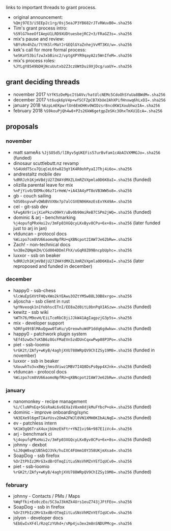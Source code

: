 
links to important threads to grant process.

* original announcement: `%Qmj97E3/i5EEp2c1rg/0sj5eaJP3YB682rJTvRWuvB0=.sha256`
* Tim's grant process intro: `%S9lG7keeOfIAepU1LRD9XUDtuesbejRC2+3/FRaGZ3s=.sha256`
* mix's pause and review: `%BYsRn4hZo/7tYKSlrMaYJrGEQlGYaZnhejVvMT3KV/w=.sha256`
* kek's call for more formal process: `%eSKaY53bifzwJxbBinc2/vptgXPYR9qayA2z5WnIfeM=.sha256`
* mix's process roles: `%JYLgY8549bDHjNcuUutxb2Z3czUWtDui9XjDcg/uaUY=.sha256`

## grant deciding threads

* november 2017 `%YfKSzDeMpcItbAVv/hatUlcNEMc5CdoOhSYuUa8BWdM=.sha256`
* december 2017 `%t6uqk6pV4p+wfSCFZpCB7XbUe2AhXPifHnxwq6hLxDI=.sha256`
* january 2018 `%6zpLmEKpwrlUn6EmOHKv0WIDzsr8ncdKW1XoubhwzIA=.sha256`
* february 2018 `%S9kouPjQh4w8+P2s26kW6getgpZeSKc3OhxTmXU1EcA=.sha256`

## proposals

### november

* matt sameAs `%JjSO5d5/lIRyv5gUKEFis57urBvFam1cAbAIVXMMGJo=.sha256` (funded)
* dinosaur scuttlebutt.nz revamp `%S4UddT5cu7QiqCeL6tw823gY1K4R0ohPyaIJThj4i6o=.sha256`
* andrestaltz mobile dev `%dRRJzh1KjmVBdjU27ZHAYdMXZLXmRZVXpmla0D6K8aI=.sha256` (funded)
* olizilla parental leave for mix `%nFjYiv0/DEMkc06z71rHeW/+iA43A4yPT8oVB3WW5o8=.sha256`
* gb - couch sailing `%OS0bspvwFvQWbBVVXNx7p7alCGVEN06KmzEsExYK49A=.sha256`
* cel - git-ssb dev `%FwgAV9rivjXiePkzvO9HY/uBv0b90miReB7CSPm2jWQ=.sha256` (funded)
* dominic & arj - benchmarking `%j4opufqPRxHoi2v/3mFp03XGQcyLKxByv0CPu+6x+8s=.sha256` (later funded just to arj in jan)
* vtduncan - protocol docs `%Wizpo7cm8VU66aomoNpfRU+qXBNcpot2IAW7Je62bRw=.sha256`
* Zach! - non-technical docs `%n3BeZQNpHZH/CGd004DDmlFhX/uGqR8Z09BncpbUphc=.sha256`
* luxxor - ssb on beaker `%dRRJzh1KjmVBdjU27ZHAYdMXZLXmRZVXpmla0D6K8aI=.sha256` (later reproposed and funded in december)

### december

* happy0 - ssb-chess `%lcWuEpSXVtFHQvXWo2kYEAwu3OZtYM5w88L3OB8xrgo=.sha256`
* aljoscha - ssb client in rust `%pYNveoqk1n1YobhscETnI/EE8aZd0itL0bnPqXIASzw=.sha256` (funded)
* kewitz - ssb wiki `%WTh76/M9ovH/EiLTceRbC8jiJJkW41AgIagpzjG3p5s=.sha256`
* mix - developer support `%DRFg49tBlMAuQgww0TaKu/yQreowhuWdP1ddq6gdwkw=.sha256` (funded)
* happy0 - patchwork plugin system `%Ef45zwOx7sK5B6z8GcFMaEVn5zdDUnCqxwPwp08P3Po=.sha256`
* piet - ssb-loomio `%rGK2t/ZAfy+wKyB/4aghjXVU788WRpQV9ChIZSy19M8=.sha256` (funded in november)
* luxxor - ssb in beaker `%XouwhTo3vxBWyjhmsdViwz1MBV7I4Q8DsPs0pp4XJnk=.sha256` (funded)
* vtduncan - protocol docs `%Wizpo7cm8VU66aomoNpfRU+qXBNcpot2IAW7Je62bRw=.sha256` (funded)

### january

* nanomonkey - recipe management `%i/CluNPnEq+5GsRaAL6v6EXa1V8xm8djkMuFYbcP+ok=.sha256` (funded)
* dominic - improve onboarding/sync `%N3EXe9l6gmTIAaYUsv2OmA2FWJl0VN1XMH0KIbALNqE=.sha256` (funded)
* ev - patchless intern `%K1W3gQ6TraX4uxjbUmzEkFtr+YNZ1vi9A+987E1iVc4=.sha256`
* arj - benchmark ci `%j4opufqPRxHoi2v/3mFp03XGQcyLKxByv0CPu+6x+8s=.sha256` (funded)
* johnny - dexbot `%iJ0qW0xqCUB5kQJ3Vk/huIXC4FUmm10Y358UKjmXsa4=.sha256`
* SoapDog - ssb firefox `%OrZtPhIz2MrG3xdBrOTmqIitLuSNsVhMZnYEfIqUCv0=.sha256`
* piet - ssb-loomio `%rGK2t/ZAfy+wKyB/4aghjXVU788WRpQV9ChIZSy19M8=.sha256` (funded)

### february

* johnny -  Contacts / PMs / Maps `%WqFfki+Eo0czEo/5C3aJ3kHZk4Urs1euZ743jJFtFEo=.sha256`
* SoapDog - ssb in firefox `%OrZtPhIz2MrG3xdBrOTmqIitLuSNsVhMZnYEfIqUCv0=.sha256`
* jolyon - developer docs `%EbEwIvXF4l/RzqCzYUhd+/sMp4ju3ex2m8nSNDUPMcg=.sha256`


